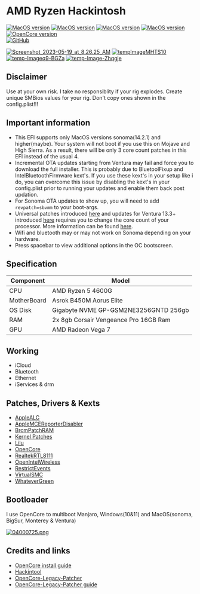 # AMD Ryzen Hackintosh

[![MacOS version](https://img.shields.io/badge/Bigsur-11.7.7-informational.svg)](https://www.apple.com/macos) [![MacOS version](https://img.shields.io/badge/Monterey-12.7.2-informational.svg)](https://www.apple.com/macos) [![MacOS version](https://img.shields.io/badge/Ventura-13.6.3-informational.svg)](https://www.apple.com/macos) [![MacOS version](https://img.shields.io/badge/Sonoma-14.3%20beta2-informational.svg)](https://www.apple.com/macos) \
[![OpenCore version](https://img.shields.io/badge/OpenCore-0.9.7-informational.svg)](https://github.com/acidanthera/OpenCorePkg)\
[![GitHub](https://img.shields.io/github/license/sileshn/Ryzentosh?style=flat-square)](https://github.com/sileshn/Ryzentosh/blob/master/LICENSE)

<a href="https://postimg.cc/mcWSTcTC" target="_blank"><img src="https://i.postimg.cc/mcWSTcTC/Screenshot_2023-05-19_at_8.26.25_AM.png" alt="Screenshot_2023-05-19_at_8.26.25_AM"/></a> <a href="https://postimg.cc/JHhGGP5J" target="_blank"><img src="https://i.postimg.cc/JHhGGP5J/tempImageMHTS10.jpg" alt="tempImageMHTS10"/></a> <a href='https://postimg.cc/JGPTgK0k' target='_blank'><img src='https://i.postimg.cc/JGPTgK0k/temp-Imageq9-BGZa.jpg' border='0' alt='temp-Imageq9-BGZa'/></a> <a href="https://postimg.cc/k2by51YH" target="_blank"><img src="https://i.postimg.cc/k2by51YH/temp-Image-Zhqgje.jpg" alt="temp-Image-Zhqgje"/></a>
## Disclaimer
Use at your own risk. I take no responsiblity if your rig explodes. Create unique SMBios values for your rig. Don't copy ones shown in the config.plist!!!

## Important information
* This EFI supports only MacOS versions sonoma(14.2.1) and higher(maybe). Your system will not boot if you use this on Mojave and High Sierra. As a result, there will be only 3 core count patches in this EFI instead of the usual 4.
* Incremental OTA updates starting from Ventura may fail and force you to download the full installer. This is probably due to BluetoolFixup and IntelBluetoothFirmware kext's. If you use these kext's in your setup like i do, you can overcome this issue by disabling the kext's in your config.plist prior to running your updates and enable them back post updation.
* For Sonoma OTA updates to show up, you will need to add `revpatch=sbvmm` to your boot-args.
* Universal patches introduced [here](https://github.com/sileshn/Ryzentosh/commit/adcb87fa003a0e77afaded014984a00ecb07b775) and updates for Ventura 13.3+ introduced [here](https://github.com/sileshn/Ryzentosh/commit/00aab441a0a8a0fbcc9532c7beb51bbec24d85cb) requires you to change the core count of your processor. More information can be found [here](https://github.com/AMD-OSX/AMD_Vanilla#read-me-first).
* Wifi and bluetooth may or may not work on Sonoma depending on your hardware.
* Press spacebar to view additional options in the OC bootscreen.

## Specification

| Component        | Model                                              |
| ---------------- | ---------------------------------------------------|
| CPU              | AMD Ryzen 5 4600G                                   |
| MotherBoard      | Asrok B450M Aorus Elite                          |
| OS Disk          | Gigabyte NVME GP-GSM2NE3256GNTD 256gb              |
| RAM              | 2x 8gb Corsair Vengeance Pro 16GB Ram              |
| GPU              | AMD Radeon Vega 7                             |

## Working

* iCloud
* Bluetooth
* Ethernet
* iServices & drm

## Patches, Drivers & Kexts

* [AppleALC](https://github.com/acidanthera/AppleALC)
* [AppleMCEReporterDisabler](https://github.com/acidanthera/bugtracker/files/3703498/AppleMCEReporterDisabler.kext.zip)
* [BrcmPatchRAM](https://github.com/acidanthera/BrcmPatchRAM)
* [Kernel Patches](https://github.com/AMD-OSX/AMD_Vanilla)
* [Lilu](https://github.com/acidanthera/Lilu)
* [OpenCore](https://github.com/acidanthera/OpenCorePkg)
* [RealtekRTL8111](https://github.com/Mieze/RTL8111_driver_for_OS_X)
* [OpenIntelWireless](https://github.com/OpenIntelWireless)
* [RestrictEvents](https://github.com/acidanthera/RestrictEvents)
* [VirtualSMC](https://github.com/acidanthera/VirtualSMC)
* [WhateverGreen](https://github.com/acidanthera/WhateverGreen)

## Bootloader

I use OpenCore to multiboot Manjaro, Windows(10&11) and MacOS(sonoma, BigSur, Monterey & Ventura)

[![04000725.png](https://i.postimg.cc/ZqdPpQj7/04000725.png)](https://postimg.cc/069JqcTD)

## Credits and links

* [OpenCore install guide](https://dortania.github.io/OpenCore-Install-Guide)
* [Hackintool](https://www.hackintosh-forum.de/forum/thread/38316-hackintool-ehemals-intel-fb-patcher)
* [OpenCore-Legacy-Patcher](https://github.com/dortania/OpenCore-Legacy-Patcher)
* [OpenCore-Legacy-Patcher guide](https://dortania.github.io/OpenCore-Legacy-Patcher)
